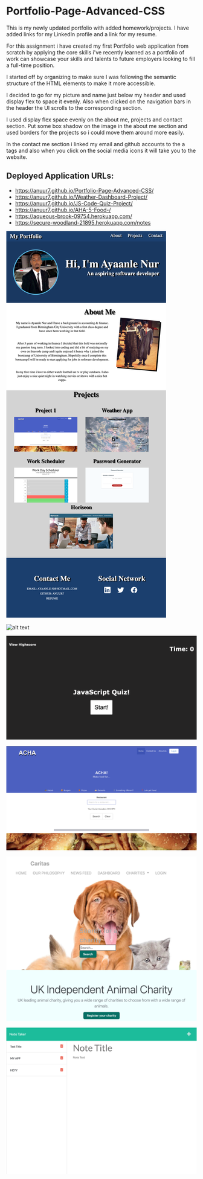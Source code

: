 # Portfolio-Page-Advanced-CSS

This is my newly updated portfolio with added homework/projects. I have added links for my LinkedIn profile and a link for my resume.

For this assignment i have created my first Portfolio web application from scratch by applying the core skills i've recently learned as a portfolio of work can showcase your skills and talents to future employers looking to fill a full-time position.

I started off by organizing to make sure I was following the semantic structure of the HTML elements to make it more accessible. 

I decided to go for my picture and name just below my header and used display flex to space it evenly. Also when clicked on the navigation bars in the header the UI scrolls to the corresponding section.

I used display flex space evenly on the about me, projects and contact section. Put some box shadow on the image in the about me section and used borders for the projects so i could move them around more easily.

In the contact me section i linked my email and github accounts to the a tags and also when you click on the social media icons it will take you to the website.



## Deployed Application URLs: 
- https://anuur7.github.io/Portfolio-Page-Advanced-CSS/
- https://anuur7.github.io/Weather-Dashboard-Project/
- https://anuur7.github.io/JS-Code-Quiz-Project/
- https://anuur7.github.io/AHA-5-Food-/
- https://aqueous-brook-09754.herokuapp.com/
- https://secure-woodland-21895.herokuapp.com/notes



![alt text](images/portfoliohw.png)

![alt text](images/weatherapp.png)

![alt text](images/quiz.png)

![alt text](images/Project1.png)

![alt text](images/project2.png)

![alt text](images/notes.png)
 